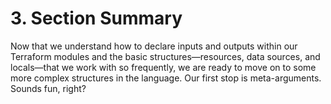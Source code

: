 # 3. Section Summary

Now that we understand how to declare inputs and outputs within our Terraform modules and the basic structures—resources, data sources, and locals—that we work with so frequently, we are ready to move on to some more complex structures in the language. Our first stop is meta-arguments. Sounds fun, right?